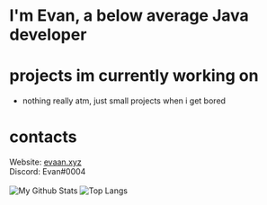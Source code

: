 # I'm Evan, a below average Java developer
# projects im currently working on
 - nothing really atm, just small projects when i get bored
# contacts
Website: [evaan.xyz](https://evaan.xyz)  
Discord: Evan#0004
<br/><br/>
![My Github Stats](https://github-readme-stats.vercel.app/api?username=evaan&show_icons=true&theme=dark)
![Top Langs](https://github-readme-stats.vercel.app/api/top-langs/?username=evaan&theme=dark&layout=compact)

